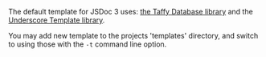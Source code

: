 The default template for JSDoc 3 uses: [the Taffy Database library](http://taffydb.com/) and the [Underscore Template library](http://documentcloud.github.com/underscore/#template).

You may add new template to the projects 'templates' directory, and switch to using those with the `-t` command line option.
